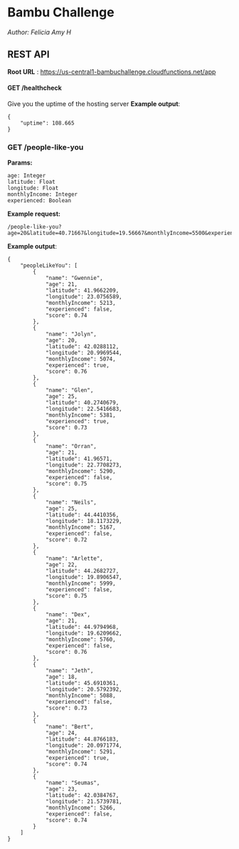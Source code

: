 # Bambu Challenge

_Author: Felicia Amy H_

## REST API

**Root URL** : https://us-central1-bambuchallenge.cloudfunctions.net/app

#### **GET** /healthcheck

Give you the uptime of the hosting server
**Example output**:

    {
        "uptime": 108.665
    }

### **GET** /people-like-you

**Params:**

    age: Integer
    latitude: Float
    longitude: Float
    monthlyIncome: Integer
    experienced: Boolean

**Example request:**

    /people-like-you?age=20&latitude=40.71667&longitude=19.56667&monthlyIncome=5500&experienced=false

**Example output**:

    {
        "peopleLikeYou": [
            {
                "name": "Gwennie",
                "age": 21,
                "latitude": 41.9662209,
                "longitude": 23.0756589,
                "monthlyIncome": 5213,
                "experienced": false,
                "score": 0.74
            },
            {
                "name": "Jolyn",
                "age": 20,
                "latitude": 42.0288112,
                "longitude": 20.9969544,
                "monthlyIncome": 5074,
                "experienced": true,
                "score": 0.76
            },
            {
                "name": "Glen",
                "age": 25,
                "latitude": 40.2740679,
                "longitude": 22.5416683,
                "monthlyIncome": 5381,
                "experienced": true,
                "score": 0.73
            },
            {
                "name": "Orran",
                "age": 21,
                "latitude": 41.96571,
                "longitude": 22.7708273,
                "monthlyIncome": 5290,
                "experienced": false,
                "score": 0.75
            },
            {
                "name": "Neils",
                "age": 25,
                "latitude": 44.4410356,
                "longitude": 18.1173229,
                "monthlyIncome": 5167,
                "experienced": false,
                "score": 0.72
            },
            {
                "name": "Arlette",
                "age": 22,
                "latitude": 44.2682727,
                "longitude": 19.8906547,
                "monthlyIncome": 5999,
                "experienced": false,
                "score": 0.75
            },
            {
                "name": "Dex",
                "age": 21,
                "latitude": 44.9794968,
                "longitude": 19.6209662,
                "monthlyIncome": 5760,
                "experienced": false,
                "score": 0.76
            },
            {
                "name": "Jeth",
                "age": 18,
                "latitude": 45.6910361,
                "longitude": 20.5792392,
                "monthlyIncome": 5088,
                "experienced": false,
                "score": 0.73
            },
            {
                "name": "Bert",
                "age": 24,
                "latitude": 44.8766183,
                "longitude": 20.0971774,
                "monthlyIncome": 5291,
                "experienced": true,
                "score": 0.74
            },
            {
                "name": "Seumas",
                "age": 23,
                "latitude": 42.0384767,
                "longitude": 21.5739781,
                "monthlyIncome": 5266,
                "experienced": false,
                "score": 0.74
            }
        ]
    }
